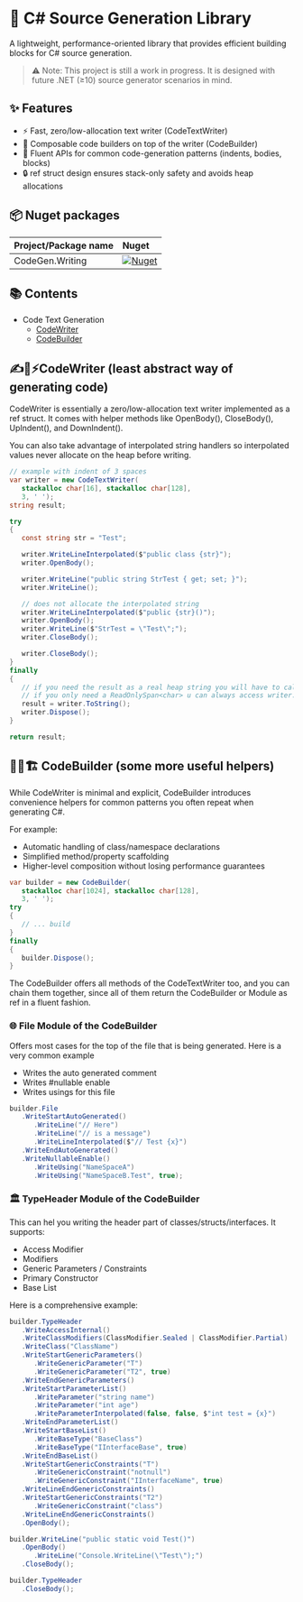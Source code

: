 
# 📝 C# Source Generation Library

A lightweight, performance-oriented library that provides efficient building blocks for C# source generation.

> ⚠️ Note: This project is still a work in progress. It is designed with future .NET (≥10) source generator scenarios in mind.

## ✨ Features

- ⚡ Fast, zero/low-allocation text writer (CodeTextWriter)
- 🧱 Composable code builders on top of the writer (CodeBuilder)
- 📝 Fluent APIs for common code-generation patterns (indents, bodies, blocks)
- 🔒 ref struct design ensures stack-only safety and avoids heap allocations

## 📦 Nuget packages

| Project/Package name | Nuget                |
| :-------- | :------------------------- |
| CodeGen.Writing | [![Nuget](https://img.shields.io/badge/nuget-0A66C2?style=for-the-badge&logo=nuget&logoColor=white)](https://www.nuget.org/packages/CodeGen.Writing) |

## 📚 Contents 

- Code Text Generation
   - [CodeWriter](#✍️📝⚡-CodeWriter-least-abstract-way-of-generating-code)
   - [CodeBuilder](#🧱🔧🏗️-CodeBuilder-some-more-useful-helpers)

## ✍️📝⚡CodeWriter (least abstract way of generating code)

CodeWriter is essentially a zero/low-allocation text writer implemented as a ref struct.
It comes with helper methods like OpenBody(), CloseBody(), UpIndent(), and DownIndent().

You can also take advantage of interpolated string handlers so interpolated values never allocate on the heap before writing.
```C#
// example with indent of 3 spaces
var writer = new CodeTextWriter(
   stackalloc char[16], stackalloc char[128],
   3, ' ');
string result;

try
{
   const string str = "Test";

   writer.WriteLineInterpolated($"public class {str}");
   writer.OpenBody();

   writer.WriteLine("public string StrTest { get; set; }");
   writer.WriteLine();

   // does not allocate the interpolated string
   writer.WriteLineInterpolated($"public {str}()");
   writer.OpenBody();
   writer.WriteLine($"StrTest = \"Test\";");
   writer.CloseBody();

   writer.CloseBody();
}
finally
{
   // if you need the result as a real heap string you will have to call ToString
   // if you only need a ReadOnlySpan<char> u can always access writer.WrittenSpan
   result = writer.ToString();
   writer.Dispose();
}

return result;
```

## 🧱🔧🏗️ CodeBuilder (some more useful helpers)
While CodeWriter is minimal and explicit, CodeBuilder introduces convenience helpers for common patterns you often repeat when generating C#.

For example:

- Automatic handling of class/namespace declarations
- Simplified method/property scaffolding
- Higher-level composition without losing performance guarantees

```C#
var builder = new CodeBuilder(
   stackalloc char[1024], stackalloc char[128],
   3, ' ');
try 
{
   // ... build
}
finally 
{
   builder.Dispose();
}
```
The CodeBuilder offers all methods of the CodeTextWriter too, and you can chain them together, since all of them return the CodeBuilder or Module as ref in a fluent fashion.

### 🌐 File Module of the CodeBuilder
Offers most cases for the top of the file that is being generated. Here is a very common example
- Writes the auto generated comment
- Writes #nullable enable
- Writes usings for this file

```C#
builder.File
   .WriteStartAutoGenerated()
      .WriteLine("// Here")
      .WriteLine("// is a message")
      .WriteLineInterpolated($"// Test {x}")
   .WriteEndAutoGenerated()
   .WriteNullableEnable()
      .WriteUsing("NameSpaceA")
      .WriteUsing("NameSpaceB.Test", true);
```

### 🏛️ TypeHeader Module of the CodeBuilder
This can hel you writing the header part of classes/structs/interfaces. It supports:
- Access Modifier
- Modifiers
- Generic Parameters / Constraints
- Primary Constructor
- Base List

Here is a comprehensive example:
```C#
builder.TypeHeader
   .WriteAccessInternal()
   .WriteClassModifiers(ClassModifier.Sealed | ClassModifier.Partial)
   .WriteClass("ClassName")
   .WriteStartGenericParameters()
      .WriteGenericParameter("T")
      .WriteGenericParameter("T2", true)
   .WriteEndGenericParameters()
   .WriteStartParameterList()
      .WriteParameter("string name")
      .WriteParameter("int age")
      .WriteParameterInterpolated(false, false, $"int test = {x}")
   .WriteEndParameterList()
   .WriteStartBaseList()
      .WriteBaseType("BaseClass")
      .WriteBaseType("IInterfaceBase", true)
   .WriteEndBaseList()
   .WriteStartGenericConstraints("T")
      .WriteGenericConstraint("notnull")
      .WriteGenericConstraint("IInterfaceName", true)
   .WriteLineEndGenericConstraints()
   .WriteStartGenericConstraints("T2")
      .WriteGenericConstraint("class")
   .WriteLineEndGenericConstraints()
   .OpenBody();

builder.WriteLine("public static void Test()")
   .OpenBody()
      .WriteLine("Console.WriteLine(\"Test\");")
   .CloseBody();

builder.TypeHeader
   .CloseBody();
```
